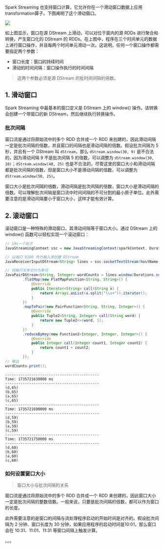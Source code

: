Spark Streaming 也支持窗口计算，它允许你在一个滑动窗口数据上应用transformation算子。下图阐明了这个滑动窗口。

![](1)

如上图显示，窗口在源 DStream 上滑动，可以对位于窗内的源 RDDs 进行聚合和转换，产生窗口化的 DStream 的 RDDs。在上图中，程序在三个时间单元的数据上进行窗口操作，并且每两个时间单元滑动一次。这说明，任何一个窗口操作都需要指定两个参数：
- 窗口长度：窗口的持续时间
- 滑动的时间间隔：窗口操作执行的时间间隔

> 这两个参数必须是源 DStream 的批时间间隔的倍数。

## 1. 滑动窗口

Spark Streaming 中最基本的窗口定义是 DStream 上的 window() 操作。该转换会创建一个带窗口的新 DStream，然后继续执行转换操作。

### 批次间隔

窗口流是通过将原始流中的多个 RDD 合并成一个 RDD 来创建的，因此滑动间隔一定是批次间隔的倍数，并且窗口的间隔也是滑动间隔的倍数。假设批次间隔为 5 秒，并且有一个 DStream 叫 `dStream`，那么 `dStream.window(30, 9)` 是不合法的，因为滑动间隔 9 不是批次间隔 5 的倍数，可以调整为 `dStream.window(30, 10)`；`dStream.window(40, 25)` 也是不合法的，尽管这里的窗口大小和滑动间隔都是批次间隔的倍数，但是窗口大小不是滑动间隔的倍数，可以调整为 `dStream.window(50, 25)`。

窗口大小是批次间隔的倍数，滑动间隔是批次间隔的倍数，窗口大小是滑动间隔的倍数。可以理解批次间隔是窗口流中时间间隔的不可分割的最小原子单位。此外需要注意的是滑动间隔要小于窗口大小，这样才能有效计算。

## 2. 滚动窗口

滚动窗口是一种特殊的滑动窗口，其滑动间隔等于窗口大小。通过 DStream 上的 window() 函数可以轻松实现一个滚动窗口：
```java
// 10s一个批次
JavaStreamingContext ssc = new JavaStreamingContext(sparkContext, Durations.seconds(10));

// 以端口 9100 作为输入源创建 DStream
JavaReceiverInputDStream<String> lines = ssc.socketTextStream(hostName, port);

// 将每行文本切分为单词
JavaPairDStream<String, Integer> wordCounts = lines.window(Durations.seconds(60), Durations.seconds(60)) // 1分钟的滚动窗口
        .flatMap(new FlatMapFunction<String, String>() {
            @Override
            public Iterator<String> call(String x) {
                return Arrays.asList(x.split("\\s+")).iterator();
            }
        })
        .mapToPair(new PairFunction<String, String, Integer>() {
            @Override
            public Tuple2<String, Integer> call(String word) {
                return new Tuple2<>(word, 1);
            }
        })
        .reduceByKey(new Function2<Integer, Integer, Integer>() {
            @Override
            public Integer call(Integer count1, Integer count2) {
                return count1 + count2;
            }
        });
// 输出
wordCounts.print();
```

```
-------------------------------------------
Time: 1735721630000 ms
-------------------------------------------
(d,65)
(b,65)
(a,65)
(c,65)
-------------------------------------------
Time: 1735721690000 ms
-------------------------------------------
(d,59)
(b,59)
(a,59)
(c,59)
-------------------------------------------
Time: 1735721750000 ms
-------------------------------------------
(d,60)
(b,60)
(a,60)
(c,60)
```

### 如何设置窗口大小

> 窗口大小与批次间隔的关系

窗口流是通过将原始流中的多个 RDD 合并成一个 RDD 来创建的，因此窗口大小一定是批次间隔的整数倍数。一般来说，只要是批次间隔的倍数，都可以作为窗口的长度。

此外需要注意的是窗口的间隔与流处理程序启动的开始时间是对齐的。假设批次间隔为 2 分钟、窗口长度为 30 分钟，如果应用程序的启动时间是10:01，那么窗口会在 10:31、11:01、11:31 等窗口间隔上触发计算。











。。。
